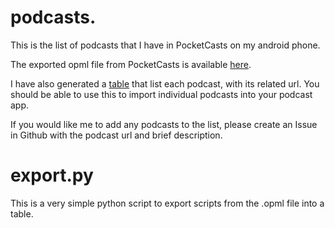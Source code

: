 # podcasts.
This is the list of podcasts that I have in PocketCasts on my android
phone.

The exported opml file from PocketCasts is
available  [here](podcasts_opml.xml).

I have also generated a [table](podcasts.org) that list each podcast, with its related
url. You should be able to use this to import individual podcasts into
your podcast app.

If you would like me to add any podcasts to the list, please create an
Issue in Github with the podcast url and brief description.

# export.py
This is a very simple python script to export scripts from the .opml
file into a table.
